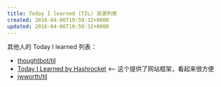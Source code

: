 ```yaml
---
title: Today I learned (TIL) 资源列表
created: 2016-04-06T19:59:32+0800
updated: 2016-04-06T19:59:32+0800
---
```



其他人的 Today I learned 列表：

* [thoughtbot/til](https://github.com/thoughtbot/til)
* [Today I Learned by Hashrocket](https://til.hashrocket.com)  <-- 这个提供了网站框架，看起来很方便
* [jwworth/til](https://github.com/jwworth/til)
